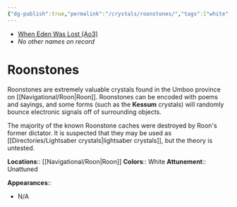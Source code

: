 ```yaml
---
{"dg-publish":true,"permalink":"/crystals/roonstones/","tags":["white","unattuned","crystal"]}
---
```


- [When Eden Was Lost (Ao3)](https://archiveofourown.org/works/19334440/chapters/45992584)
- *No other names on record*
# Roonstones

Roonstones are extremely valuable crystals found in the Umboo province on [[Navigational/Roon\|Roon]]. Roonstones can be encoded with poems and sayings, and some forms (such as the **Kessum** crystals) will randomly bounce electronic signals off of surrounding objects. 

The majority of the known Roonstone caches were destroyed by Roon's former dictator. It is suspected that they may be used as [[Directories/Lightsaber crystals\|lightsaber crystals]], but the theory is untested.

**Locations**:: [[Navigational/Roon\|Roon]]
**Colors**:: White
**Attunement**:: Unattuned

**Appearances**::
- N/A
